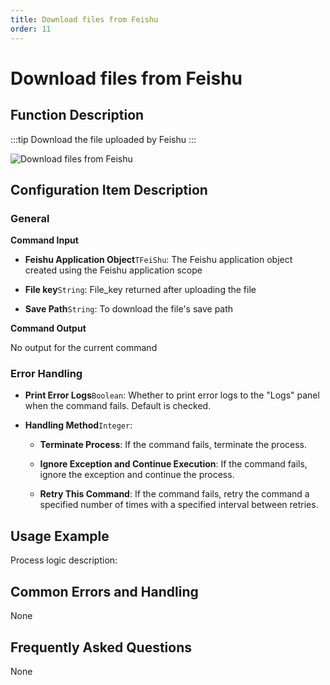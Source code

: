 ```yaml
---
title: Download files from Feishu
order: 11
---
```


# Download files from Feishu

## Function Description

:::tip 
Download the file uploaded by Feishu
:::

![Download files from Feishu](../../../assets/Download%20files%20from%20Feishu_command.png)

## Configuration Item Description

### General

**Command Input**

- **Feishu Application Object**`TFeiShu`: The Feishu application object created using the Feishu application scope

- **File key**`String`: File_key returned after uploading the file

- **Save Path**`String`: To download the file's save path


**Command Output**

No output for the current command

### Error Handling

- **Print Error Logs**`Boolean`: Whether to print error logs to the "Logs" panel when the command fails. Default is checked. 

- **Handling Method**`Integer`:

    - **Terminate Process**: If the command fails, terminate the process.

    - **Ignore Exception and Continue Execution**: If the command fails, ignore the exception and continue the process.

    - **Retry This Command**: If the command fails, retry the command a specified number of times with a specified interval between retries.

## Usage Example

Process logic description:

## Common Errors and Handling

None

## Frequently Asked Questions

None

